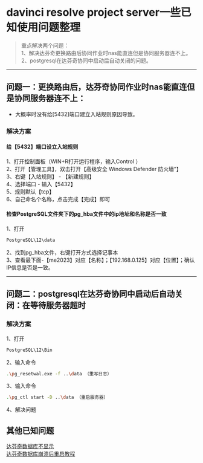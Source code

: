# davinci resolve project server一些已知使用问题整理
>重点解决两个问题：  
1、解决达芬奇更换路由后协同作业时nas能直连但是协同服务器连不上。  
2、postgresql在达芬奇协同中启动后自动关闭的问题。
***
## 问题一：更换路由后，达芬奇协同作业时nas能直连但是协同服务器连不上：
* 大概率时没有给[5432]端口建立入站规则原因导致。
### 解决方案
#### 给【5432】端口设立入站规则
1、打开控制面板（WIN+R打开运行程序，输入Control ）  
2、打开【管理工具】，双击打开【高级安全 Windows Defender 防火墙”】  
3、右键【入站规则】 - 【新建规则】  
4、选择端口 - 输入【5432】  
5、规则默认【tcp】  
6、自己命名个名称，点击完成【完成】即可  
#### 检查PostgreSQL文件夹下的pg_hba文件中的ip地址和名称是否一致  
1、打开
```Bash
PostgreSQL\12\data
```
2、找到pg_hba文件，右键打开方式选择记事本  
3、查看最下面-【me2023】对应【名称】；【192.168.0.125】对应【位置】；确认IP信息是否是一致。 
***
## 问题二：postgresql在达芬奇协同中启动后自动关闭：在等待服务器超时
### 解决方案
1、打开
```Bash
PostgreSQL\12\Bin
``` 
2、输入命令 
```Bash
.\pg_resetwal.exe -f ..\data （重写日志）
```
3、输入命令 
```Bash
.\pg_ctl start -D ..\data （重启服务器）
```
4、解决问题

## 其他已知问题
[达芬奇数据库不显示](https://zhuanlan.zhihu.com/p/398936161#:~:text=%E5%A6%82%E6%9E%9C%E4%BD%A0%E7%9A%84%E9%A1%B9%E7%9B%AE%E6%B2%A1%E6%9C%89%E6%98%BE%E7%A4%BA%EF%BC%8C%E9%82%A3%E4%B9%88%E8%AF%B7%E5%8F%B3%E5%87%BB%E7%A9%BA%E7%99%BD%E5%A4%84%E7%82%B9%E5%87%BB%22%E5%88%B7%E6%96%B0%22%E3%80%82,%E8%BF%99%E6%A0%B7%EF%BC%8C%E8%BE%BE%E8%8A%AC%E5%A5%87%E7%9A%84%E9%A1%B9%E7%9B%AE%E7%AE%A1%E7%90%86%E5%99%A8%E5%B0%B1%E4%BC%9A%E6%98%BE%E7%A4%BA%E4%BD%A0%E6%81%A2%E5%A4%8D%E7%9A%84%E9%A1%B9%E7%9B%AE%E3%80%82)  
[达芬奇数据库崩溃后重启教程](https://blog.csdn.net/my_name_nb/article/details/85237718)
